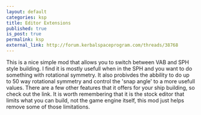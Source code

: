 ```yaml
---
layout: default
categories: ksp
title: Editor Extensions
published: true
is_post: true
permalink: ksp
external_link: http://forum.kerbalspaceprogram.com/threads/38768
---
```


This is a nice simple mod that allows you to switch between VAB and SPH style building.
I find it is mostly usefull when in the SPH and you want to do something with rotational symmetry.
It also probivdes the abbility to do up to 50 way rotational symmetry and control the 'snap angle' to a more usefull values.
There are a few other features that it offers for your ship building, so check out the link.
It is worth remembering that it is the stock editor that limits what you can build, not the game engine itself, this mod just helps remove some of those limitations.
